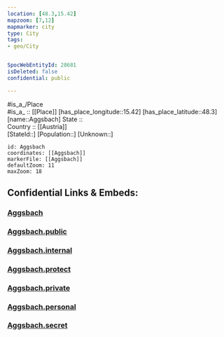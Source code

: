 ```yaml
---
location: [48.3,15.42] 
mapzoom: [7,12] 
mapmarker: city 
type: City
tags:
- geo/City


SpocWebEntityId: 28681
isDeleted: false
confidential: public

---
```

#is_a_/Place  
#is_a_ :: [[Place]] 
[has_place_longitude::15.42] 
[has_place_latitude::48.3] 
[name::Aggsbach] 
State ::  
Country :: [[Austria]]  
[StateId::] 
[Population::] 
[Unknown::] 


```leaflet
id: Aggsbach
coordinates: [[Aggsbach]] 
markerFile: [[Aggsbach]] 
defaultZoom: 11 
maxZoom: 18
```


## Confidential Links & Embeds: 

### [Aggsbach](/_Standards/Earth/Continent/Europe/Europe~Central/Austria/Austrias_States/Niederösterreich/City/Aggsbach.md) 

### [Aggsbach.public](/_public/Earth/Continent/Europe/Europe~Central/Austria/Austrias_States/Niederösterreich/City/Aggsbach.public.md) 

### [Aggsbach.internal](/_internal/Earth/Continent/Europe/Europe~Central/Austria/Austrias_States/Niederösterreich/City/Aggsbach.internal.md) 

### [Aggsbach.protect](/_protect/Earth/Continent/Europe/Europe~Central/Austria/Austrias_States/Niederösterreich/City/Aggsbach.protect.md) 

### [Aggsbach.private](/_private/Earth/Continent/Europe/Europe~Central/Austria/Austrias_States/Niederösterreich/City/Aggsbach.private.md) 

### [Aggsbach.personal](/_personal/Earth/Continent/Europe/Europe~Central/Austria/Austrias_States/Niederösterreich/City/Aggsbach.personal.md) 

### [Aggsbach.secret](/_secret/Earth/Continent/Europe/Europe~Central/Austria/Austrias_States/Niederösterreich/City/Aggsbach.secret.md)


